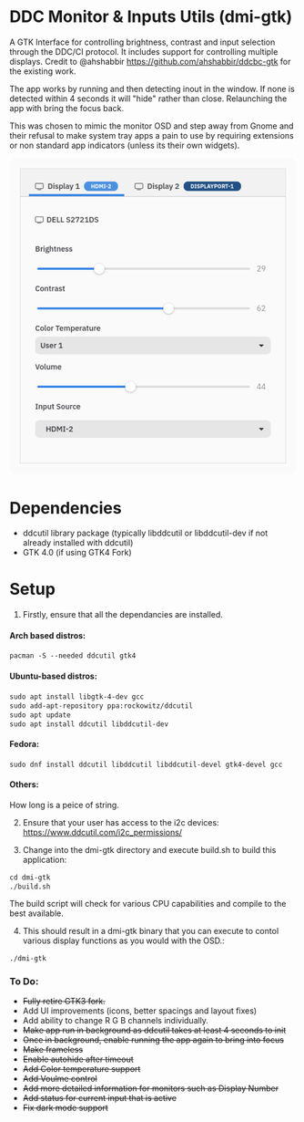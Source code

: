 # DDC Monitor & Inputs Utils (dmi-gtk)
A GTK Interface for controlling brightness, contrast and input selection through the DDC/CI protocol. It includes support for controlling multiple displays.
Credit to @ahshabbir https://github.com/ahshabbir/ddcbc-gtk for the existing work.

The app works by running and then detecting inout in the window. If none is detected within 4 seconds it will "hide" rather than close.
Relaunching the app with bring the focus back. 

This was chosen to mimic the monitor OSD and step away from Gnome and their refusal to make system tray apps a pain to use by requiring extensions or non standard app indicators (unless its their own widgets).


![dmi-gtk screenshot](https://raw.githubusercontent.com/initiateit/dmi-gtk/gtk4/dmi-gtk4-screenshot.png)


# Dependencies
- ddcutil library package (typically libddcutil or libddcutil-dev if not already installed with ddcutil)
- GTK 4.0 (if using GTK4 Fork)

# Setup

1. Firstly, ensure that all the dependancies are installed.

#### Arch based distros:
```
pacman -S --needed ddcutil gtk4
```

#### Ubuntu-based distros:
```
sudo apt install libgtk-4-dev gcc
sudo add-apt-repository ppa:rockowitz/ddcutil
sudo apt update
sudo apt install ddcutil libddcutil-dev
```
#### Fedora:
```
sudo dnf install ddcutil libddcutil libddcutil-devel gtk4-devel gcc
```

#### Others:
How long is a peice of string.

2. Ensure that your user has access to the i2c devices:
https://www.ddcutil.com/i2c_permissions/

3. Change into the dmi-gtk directory and execute build.sh to build this application:
```
cd dmi-gtk
./build.sh
```
The build script will check for various CPU capabilities and compile to the best available.

4. This should result in a dmi-gtk binary that you can execute to contol various display functions as you would with the OSD.:
```
./dmi-gtk
```

### To Do:
- ~~Fully retire GTK3 fork.~~
- Add UI improvements (icons, better spacings and layout fixes)
- Add ability to change R G B channels individually.
- ~~Make app run in background as ddcutil takes at least 4 seconds to init~~
- ~~Once in background, enable running the app again to bring into focus~~
- ~~Make frameless~~
- ~~Enable autohide after timeout~~
- ~~Add Color temperature support~~
- ~~Add Voulme control~~
- ~~Add more detailed information for monitors such as Display Number~~
- ~~Add status for current input that is active~~
- ~~Fix dark mode support~~

